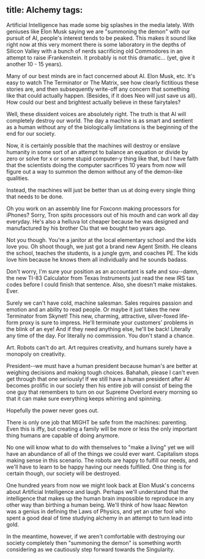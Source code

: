 title: AIchemy
tags:
---

Artificial Intelligence has made some big splashes in the media lately. With geniuses like Elon Musk saying we are "summoning the demon" with our pursuit of AI, people's interest tends to be peaked. This makes it sound like right now at this very moment there is some laboratory in the depths of Silicon Valley with a bunch of nerds sacrificing old Commodores in an attempt to raise iFrankenstein. It probably is not this dramatic... (yet, give it another 10 - 15 years).

Many of our best minds are in fact concerned about AI. Elon Musk, etc. It's easy to watch The Terminator or The Matrix, see how clearly fictitious these stories are, and then subsequently write-off any concern that something like that could actually happen. (Besides, if it does Neo will just save us all). How could our best and brightest actually believe in these fairytales?

Well, these dissident voices are absolutely right. The truth is that AI will completely destroy our world. The day a machine is as smart and sentient as a human without any of the biologically limitations is the beginning of the end for our society.

Now, it is certainly possible that the machines will destroy or enslave humanity in some sort of an attempt to balance an equation or divide by zero or solve for x or some stupid computer-y thing like that, but I have faith that the scientists doing the computer sacrifices 10 years from now will figure out a way to summon the demon without any of the demon-like qualities.

Instead, the machines will just be better than us at doing every single thing that needs to be done.

Oh you work on an assembly line for Foxconn making processors for iPhones? Sorry, Tron spits processors out of his mouth and can work all day everyday. He's also a helluva lot cheaper because he was designed and manufactured by his brother Clu that we bought two years ago.

Not you though. You're a janitor at the local elementary school and the kids love you. Oh shoot though, we just got a brand new Agent Smith. He cleans the school, teaches the students, is a jungle gym, and coaches PE. The kids love him because he knows them all individually and he sounds badass.

Don't worry, I'm sure your position as an accountant is safe and sou--damn, the new TI-83 Calculator from Texas Instruments just read the new IRS tax codes before I could finish that sentence. Also, she doesn't make mistakes. Ever.

Surely we can't have cold, machine salesman. Sales requires passion and emotion and an ability to read people. Or maybe it just takes the new Terminator from Skynet! This new, charming, attractive, silver-foxed life-form proxy is sure to impress. He'll terminate your customers' problems in the blink of an eye! And if they need anything else, he'll be back! Literally any time of the day. For literally no commission. You don't stand a chance.

Art. Robots can't do art. Art requires creativity, and humans surely have a monopoly on creativity.

President--we must have a human president because human's are better at weighing decisions and making tough choices. Bahahah, please I can't even get through that one seriously! If we still have a human president after AI becomes prolific in our society then his entire job will consist of being the one guy that remembers to turn on our Supreme Overlord every morning so that it can make sure everything keeps whirring and spinning.

Hopefully the power never goes out.

There is only one job that MIGHT be safe from the machines: parenting. Even this is iffy, but creating a family will be more or less the only important thing humans are capable of doing anymore.

No one will know what to do with themselves to "make a living" yet we will have an abundance of all of the things we could ever want. Capitalism stops making sense in this scenario. The robots are happy to fulfill our needs, and we'll have to learn to be happy having our needs fulfilled. One thing is for certain though, our society will be destroyed.

One hundred years from now we might look back at Elon Musk's concerns about Artificial Intelligence and laugh. Perhaps we'll understand that the intelligence that makes up the human brain impossible to reproduce in any other way than birthing a human being. We'll think of how Isaac Newton was a genius in defining the Laws of Physics, and yet an utter fool who spent a good deal of time studying alchemy in an attempt to turn lead into gold.

In the meantime, however, if we aren't comfortable with destroying our society completely then "summoning the demon" is something worth considering as we cautiously step forward towards the Singularity.
